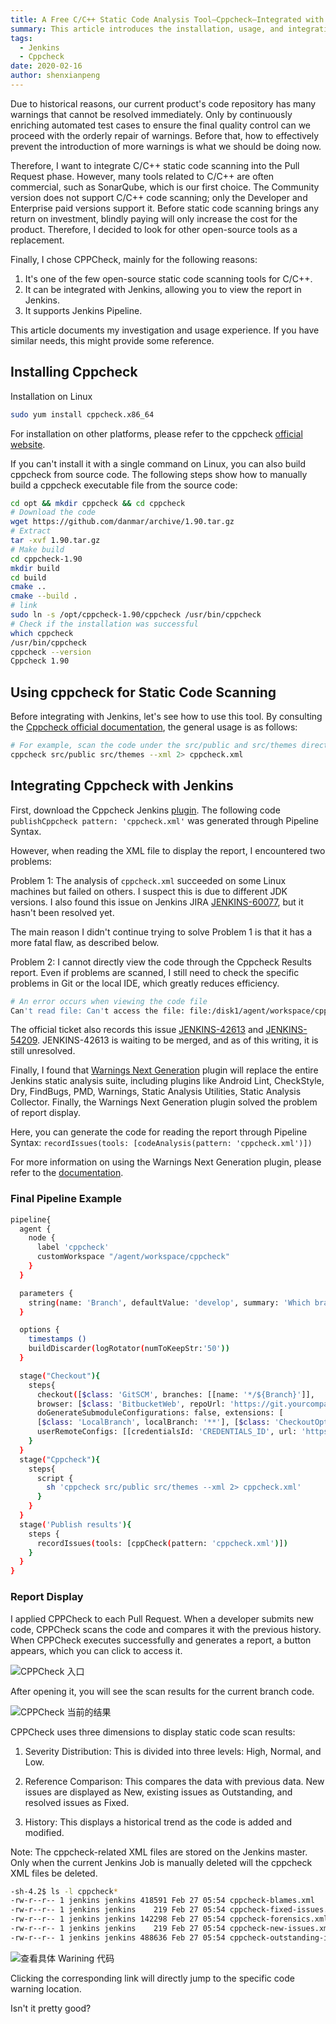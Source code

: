 ```yaml
---
title: A Free C/C++ Static Code Analysis Tool—Cppcheck—Integrated with Jenkins
summary: This article introduces the installation, usage, and integration of Cppcheck with Jenkins to improve C/C++ code quality and static analysis capabilities.
tags:
  - Jenkins
  - Cppcheck
date: 2020-02-16
author: shenxianpeng
---
```


Due to historical reasons, our current product's code repository has many warnings that cannot be resolved immediately. Only by continuously enriching automated test cases to ensure the final quality control can we proceed with the orderly repair of warnings. Before that, how to effectively prevent the introduction of more warnings is what we should be doing now.



Therefore, I want to integrate C/C++ static code scanning into the Pull Request phase. However, many tools related to C/C++ are often commercial, such as SonarQube, which is our first choice. The Community version does not support C/C++ code scanning; only the Developer and Enterprise paid versions support it. Before static code scanning brings any return on investment, blindly paying will only increase the cost for the product. Therefore, I decided to look for other open-source tools as a replacement.

Finally, I chose CPPCheck, mainly for the following reasons:

1. It's one of the few open-source static code scanning tools for C/C++.
2. It can be integrated with Jenkins, allowing you to view the report in Jenkins.
3. It supports Jenkins Pipeline.

This article documents my investigation and usage experience. If you have similar needs, this might provide some reference.

## Installing Cppcheck

Installation on Linux

```bash
sudo yum install cppcheck.x86_64
```

For installation on other platforms, please refer to the cppcheck [official website](http://cppcheck.sourceforge.net/).

If you can't install it with a single command on Linux, you can also build cppcheck from source code. The following steps show how to manually build a cppcheck executable file from the source code:

```bash
cd opt && mkdir cppcheck && cd cppcheck
# Download the code
wget https://github.com/danmar/archive/1.90.tar.gz
# Extract
tar -xvf 1.90.tar.gz
# Make build
cd cppcheck-1.90
mkdir build
cd build
cmake ..
cmake --build .
# link
sudo ln -s /opt/cppcheck-1.90/cppcheck /usr/bin/cppcheck
# Check if the installation was successful
which cppcheck
/usr/bin/cppcheck
cppcheck --version
Cppcheck 1.90
```

## Using cppcheck for Static Code Scanning

Before integrating with Jenkins, let's see how to use this tool. By consulting the [Cppcheck official documentation](http://cppcheck.sourceforge.net/manual.pdf), the general usage is as follows:

```bash
# For example, scan the code under the src/public and src/themes directories and output the results to cppcheck.xml
cppcheck src/public src/themes --xml 2> cppcheck.xml
```

## Integrating Cppcheck with Jenkins

First, download the Cppcheck Jenkins [plugin](https://plugins.jenkins.io/cppcheck/). The following code `publishCppcheck pattern: 'cppcheck.xml'` was generated through Pipeline Syntax.

However, when reading the XML file to display the report, I encountered two problems:

Problem 1: The analysis of `cppcheck.xml` succeeded on some Linux machines but failed on others. I suspect this is due to different JDK versions. I also found this issue on Jenkins JIRA [JENKINS-60077](https://issues.jenkins-ci.org/browse/JENKINS-60077), but it hasn't been resolved yet.

The main reason I didn't continue trying to solve Problem 1 is that it has a more fatal flaw, as described below.

Problem 2: I cannot directly view the code through the Cppcheck Results report. Even if problems are scanned, I still need to check the specific problems in Git or the local IDE, which greatly reduces efficiency.

```bash
# An error occurs when viewing the code file
Can't read file: Can't access the file: file:/disk1/agent/workspace/cppcheck-ud113/src/public/dummy/err_printf.c
```

The official ticket also records this issue [JENKINS-42613](https://issues.jenkins-ci.org/browse/JENKINS-42613) and [JENKINS-54209](https://issues.jenkins-ci.org/browse/JENKINS-54209). JENKINS-42613 is waiting to be merged, and as of this writing, it is still unresolved.

Finally, I found that [Warnings Next Generation](https://plugins.jenkins.io/warnings-ng/) plugin will replace the entire Jenkins static analysis suite, including plugins like Android Lint, CheckStyle, Dry, FindBugs, PMD, Warnings, Static Analysis Utilities, Static Analysis Collector. Finally, the Warnings Next Generation plugin solved the problem of report display.

Here, you can generate the code for reading the report through Pipeline Syntax: `recordIssues(tools: [codeAnalysis(pattern: 'cppcheck.xml')])`

For more information on using the Warnings Next Generation plugin, please refer to the [documentation](https://github.com/jenkinsci/warnings-ng-plugin/blob/master/doc/Documentation.md).

### Final Pipeline Example

```bash
pipeline{
  agent {
    node {
      label 'cppcheck'
      customWorkspace "/agent/workspace/cppcheck"
    }
  }

  parameters {
    string(name: 'Branch', defaultValue: 'develop', summary: 'Which branch do you want to do cppcheck?')
  }

  options {
    timestamps ()
    buildDiscarder(logRotator(numToKeepStr:'50'))
  }

  stage("Checkout"){
    steps{
      checkout([$class: 'GitSCM', branches: [[name: '*/${Branch}']],
      browser: [$class: 'BitbucketWeb', repoUrl: 'https://git.yourcompany.com/projects/repos/cppcheck-example/browse'],
      doGenerateSubmoduleConfigurations: false, extensions: [
      [$class: 'LocalBranch', localBranch: '**'], [$class: 'CheckoutOption', timeout: 30], [$class: 'CloneOption', depth: 1, noTags: false, reference: '', shallow: true,   timeout: 30]], submoduleCfg: [],
      userRemoteConfigs: [[credentialsId: 'CREDENTIALS_ID', url: 'https://git.yourcompany.com/scm/cppcheck-example.git']]])
    }
  }
  stage("Cppcheck"){
    steps{
      script {
        sh 'cppcheck src/public src/themes --xml 2> cppcheck.xml'
      }
    }
  }
  stage('Publish results'){
    steps {
      recordIssues(tools: [cppCheck(pattern: 'cppcheck.xml')])
    }
  }
}
```

### Report Display

I applied CPPCheck to each Pull Request. When a developer submits new code, CPPCheck scans the code and compares it with the previous history.  When CPPCheck executes successfully and generates a report, a button appears, which you can click to access it.

![CPPCheck 入口](cppcheck-icon.png)

After opening it, you will see the scan results for the current branch code.

![CPPCheck 当前的结果](cppcheck-view.png)

CPPCheck uses three dimensions to display static code scan results:

1. Severity Distribution: This is divided into three levels: High, Normal, and Low.

2. Reference Comparison: This compares the data with previous data.  New issues are displayed as New, existing issues as Outstanding, and resolved issues as Fixed.

3. History: This displays a historical trend as the code is added and modified.

Note: The cppcheck-related XML files are stored on the Jenkins master. Only when the current Jenkins Job is manually deleted will the cppcheck XML files be deleted.

```bash
-sh-4.2$ ls -l cppcheck*
-rw-r--r-- 1 jenkins jenkins 418591 Feb 27 05:54 cppcheck-blames.xml
-rw-r--r-- 1 jenkins jenkins    219 Feb 27 05:54 cppcheck-fixed-issues.xml
-rw-r--r-- 1 jenkins jenkins 142298 Feb 27 05:54 cppcheck-forensics.xml
-rw-r--r-- 1 jenkins jenkins    219 Feb 27 05:54 cppcheck-new-issues.xml
-rw-r--r-- 1 jenkins jenkins 488636 Feb 27 05:54 cppcheck-outstanding-issues.xml
```

![查看具体 Warining 代码](cppcheck-code.png)

Clicking the corresponding link will directly jump to the specific code warning location.

Isn't it pretty good?